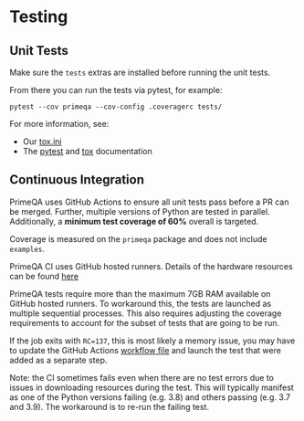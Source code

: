 # Testing
<!-- [<i class="fas fa-edit"></i> Edit on GitHub](https://github.com/primeqa/primeqa/edit/main/docs/testing.md)         -->

## Unit Tests

Make sure the `tests` extras are installed before running the unit tests.

From there you can run the tests via pytest, for example:
```shell
pytest --cov primeqa --cov-config .coveragerc tests/
```

For more information, see:
- Our [tox.ini](https://github.com/primeqa/primeqa/blob/main/tox.ini)
- The [pytest](https://docs.pytest.org) and [tox](https://tox.wiki/en/latest/) documentation

## Continuous Integration

PrimeQA uses GitHub Actions to ensure all unit tests pass before a PR can be merged.
Further, multiple versions of Python are tested in parallel.
Additionally, a **minimum test coverage of 60%** overall is targeted.

Coverage is measured on the `primeqa` package and does not include `examples`.

PrimeQA CI uses GitHub hosted runners.  Details of the hardware resources can be found [here](https://docs.github.com/en/actions/using-github-hosted-runners/about-github-hosted-runners#supported-runners-and-hardware-resources)

PrimeQA tests require more than the maximum 7GB RAM available on GitHub hosted runners.  To workaround this, the tests are launched as multiple sequential processes.  This also requires adjusting the coverage requirements to account for the subset of tests that are going to be run. 

If the job exits with `RC=137`, this is most likely a memory issue, you may have to update the GitHub Actions [workflow file](https://github.com/primeqa/primeqa/blob/main/.github/workflows/primeqa-ci.yml) and launch the test that were added as a separate step.

Note: the CI sometimes fails even when there are no test errors due to issues in downloading resources during the test.  This will typically manifest as one of the Python versions failing (e.g. 3.8) and others
passing (e.g. 3.7 and 3.9). The workaround is to re-run the failing test.
